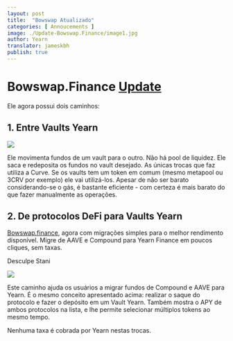 ```yaml
---
layout: post
title:  "Bowswap Atualizado"
categories: [ Annoucements ]
image: ./Update-Bowswap.Finance/image1.jpg
author: Yearn
translator: jameskbh
publish: true
---
```


# Bowswap.Finance [Update](https://t.me/yearnupdates/483)

Ele agora possui dois caminhos:

## 1. Entre Vaults Yearn

![](image1.jpg)

Ele movimenta fundos de um vault para o outro. Não há pool de liquidez. Ele saca e redeposita os fundos no vault desejado. As únicas trocas que faz utiliza a Curve. Se os vaults tem um token em comum (mesmo metapool ou 3CRV por exemplo) ele vai utilizá-los. Apesar de não ser barato considerando-se o gás, é bastante eficiente - com certeza é mais barato do que fazer manualmente as operações.

## 2. De protocolos DeFi para Vaults Yearn

[Bowswap.finance](https://bowswap.finance/), agora com migrações simples para o melhor rendimento disponível. Migre de AAVE e Compound para Yearn Finance em poucos cliques, sem taxas.

Desculpe Stani

![](image2.jpg)

Este caminho ajuda os usuários a migrar fundos de Compound e AAVE para Yearn. É o mesmo conceito apresentado acima: realizar o saque do protocolo e fazer o depósito em um Vault Yearn. Também mostra o APY de ambos protocolos na lista, e lhe permite selecionar múltiplos tokens ao mesmo tempo.

Nenhuma taxa é cobrada por Yearn nestas trocas.
